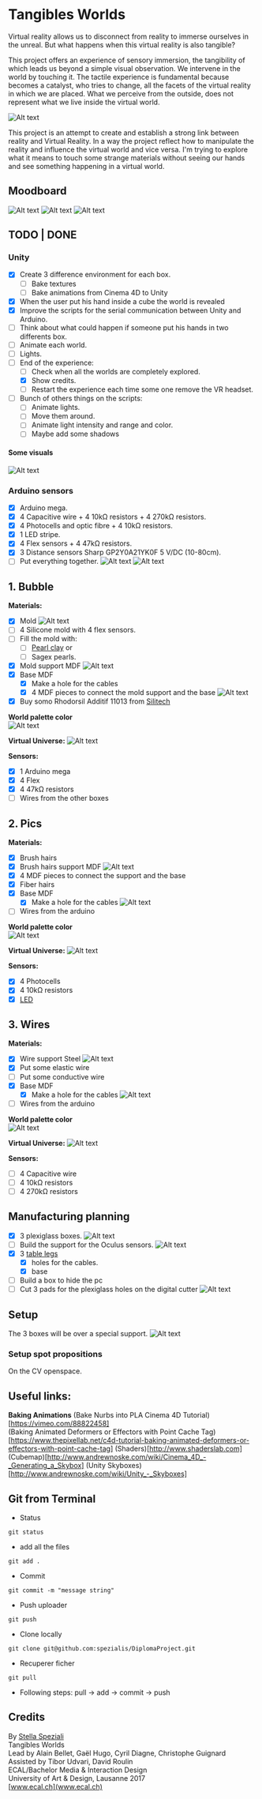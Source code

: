 # Tangibles Worlds
Virtual reality allows us to disconnect from reality to immerse ourselves in the unreal. But what happens when this virtual reality is also tangible?

This project offers an experience of sensory immersion, the tangibility of which leads us beyond a simple visual observation. We intervene in the world by touching it. The tactile experience is fundamental because becomes a catalyst, who tries to change, all the facets of the virtual reality in which we are placed. What we perceive from the outside, does not represent what we live inside the virtual world.

![Alt text](Readme_data/Photos/Tangibles-Worlds_ECAL.jpg)

This project is an attempt to create and establish a strong link between reality and Virtual Reality. In a way the project reflect how to manipulate the reality and influence the virtual world and vice versa. I'm trying to explore what it means to touch some strange materials without seeing our hands and see something happening in a virtual world.

## Moodboard
![Alt text](Readme_data/Moodboard/Moodboard_Page_07.png)
![Alt text](Readme_data/Moodboard/Moodboard_Page_05.png)
![Alt text](Readme_data/Moodboard/Moodboard_Page_03.png)

## TODO | DONE
### Unity
- [x] Create 3 difference environment for each box.
	- [ ] Bake textures
	- [ ] Bake animations from Cinema 4D to Unity
- [x] When the user put his hand inside a cube the world is revealed
- [x] Improve the scripts for the serial communication between Unity and Arduino.
- [ ] Think about what could happen if someone put his hands in two differents box.
- [ ] Animate each world.
- [ ] Lights.
- [ ] End of the experience:
	- [ ] Check when all the worlds are completely explored.
	- [x] Show credits.
	- [ ] Restart the experience each time some one remove the VR headset.
- [ ] Bunch of others things on the scripts:
	- [ ] Animate lights.
	- [ ] Move them around.
	- [ ] Animate light intensity and range and color.
	- [ ] Maybe add some shadows

#### Some visuals
![Alt text](Readme_data/Images/Test_scene.png)

### Arduino sensors
- [x] Arduino mega.
- [x] 4 Capacitive wire + 4 10kΩ resistors + 4 270kΩ resistors.
- [x] 4 Photocells and optic fibre + 4 10kΩ resistors.
- [x] 1 LED stripe.
- [x] 4 Flex sensors + 4 47kΩ resistors.
- [x] 3 Distance sensors Sharp GP2Y0A21YK0F 5 V/DC (10-80cm).
- [ ] Put everything together.
![Alt text](Readme_data/Images/Arduino_sensors_connections.png)
![Alt text](Readme_data/Images/Arduino_sensors_connections_scheme.png)

## 1. Bubble
**Materials:**
- [x] Mold
![Alt text](Readme_data/Photos/IMG_20170511_193611.jpg)
- [ ] 4 Silicone mold with 4 flex sensors.
- [ ] Fill the mold with:
	- [ ] [Pearl clay](https://s-media-cache-ak0.pinimg.com/originals/c7/f3/d3/c7f3d376586a34ae77c89879f5f09bfa.jpg) or
	- [ ] Sagex pearls.
- [x] Mold support MDF
![Alt text](Readme_data/Images/Bubble_mold_support.png)
- [x] Base MDF
	- [x] Make a hole for the cables
	- [x] 4 MDF pieces to connect the mold support and the base
![Alt text](Readme_data/Images/Bubble_base.png)
- [x] Buy somo Rhodorsil Additif 11013 from [Silitech](http://www.silitech.ch/f/index.asp)

**World palette color**<br>
![Alt text](Readme_data/Images/Bubble_palette_color.png)

**Virtual Universe:**
![Alt text](Readme_data/Images/Bubble_world.png)

**Sensors:**
- [x] 1 Arduino mega
- [x] 4 Flex
- [x] 4 47kΩ resistors
- [ ] Wires from the other boxes

## 2. Pics
**Materials:**
- [x] Brush hairs
- [x] Brush hairs support MDF
![Alt text](Readme_data/Images/Pics_support.png)
- [x] 4 MDF pieces to connect the support and the base
- [x] Fiber hairs
- [x] Base MDF
	- [x] Make a hole for the cables
![Alt text](Readme_data/Images/Pics_base.png)
- [ ] Wires from the arduino

**World palette color**<br>
![Alt text](Readme_data/Images/Pics_palette_color.png)

**Virtual Universe:**
![Alt text](Readme_data/Images/Pics_world.png)

**Sensors:**
- [x] 4 Photocells
- [x] 4 10kΩ resistors
- [x] [LED](https://www.google.ch/search?q=st%C3%B6tta+ikea&tbm=isch&imgil=hdbnV116b7ZRTM%253A%253BKCulAlFXAJDd7M%253Bhttp%25253A%25252F%25252Fwww.ikea.com%25252Fch%25252Ffr%25252Fcatalog%25252Fproducts%25252F50277133%25252F&source=iu&pf=m&fir=hdbnV116b7ZRTM%253A%252CKCulAlFXAJDd7M%252C_&usg=__WQGrO_8pHb7VvvWq1aFQA2HoJL4%3D&biw=1106&bih=663&ved=0ahUKEwiC-ZL7kbvUAhWBNBQKHdM3CZUQyjcITw&ei=NAVAWYIPgelQ0--kqAk#imgrc=hdbnV116b7ZRTM:)

## 3. Wires
**Materials:**
- [x] Wire support Steel
![Alt text](Readme_data/Images/Wire_support.png)
- [x] Put some elastic wire
- [ ] Put some conductive wire
- [x] Base MDF
	- [x] Make a hole for the cables
![Alt text](Readme_data/Images/Wire_base.png)
- [ ] Wires from the arduino

**World palette color**<br>
![Alt text](Readme_data/Images/Wire_palette_color.png)

**Virtual Universe:**
![Alt text](Readme_data/Images/Wire_world.png)

**Sensors:**
- [ ] 4 Capacitive wire
- [ ] 4 10kΩ resistors
- [ ] 4 270kΩ resistors

## Manufacturing planning
- [x] 3 plexiglass boxes.
![Alt text](Readme_data/Images/Plexi_box_2D.png)
- [ ] Build the support for the Oculus sensors.
![Alt text](Readme_data/Images/Setup_pieces_2D-02.jpg)
- [x] 3 [table legs](http://www.ikea.com/ch/it/catalog/products/70217973/)
	- [x] holes for the cables.
	- [x] base
- [ ] Build a box to hide the pc
- [ ] Cut 3 pads for the plexiglass holes on the digital cutter
![Alt text](Readme_data/Images/Digital_cutter_pads.png)

## Setup
The 3 boxes will be over a special support.
![Alt text](Readme_data/Images/Setup_pieces_2D-01.jpg)

### Setup spot propositions
On the CV openspace.

## Useful links:
**Baking Animations**
(Bake Nurbs into PLA Cinema 4D Tutorial)[https://vimeo.com/88822458]<br>
(Baking Animated Deformers or Effectors with Point Cache Tag)[https://www.thepixellab.net/c4d-tutorial-baking-animated-deformers-or-effectors-with-point-cache-tag]
(Shaders)[http://www.shaderslab.com]
(Cubemap)[http://www.andrewnoske.com/wiki/Cinema_4D_-_Generating_a_Skybox]
(Unity Skyboxes)[http://www.andrewnoske.com/wiki/Unity_-_Skyboxes]

## Git from Terminal
- Status
```
git status
```

- add all the files
```
git add .
```

- Commit
```
git commit -m "message string"
```

- Push uploader
```
git push
```

- Clone locally
```
git clone git@github.com:spezialis/DiplomaProject.git
```

- Recuperer ficher
```
git pull
```

- Following steps:
pull -> add -> commit -> push

## Credits
By [Stella Speziali](https://stellaspeziali.myportfolio.com/)<br>
Tangibles Worlds<br>
Lead by Alain Bellet, Gaël Hugo, Cyril Diagne, Christophe Guignard<br>
Assisted by Tibor Udvari, David Roulin<br>
ECAL/Bachelor Media & Interaction Design<br>
University of Art & Design, Lausanne 2017<br>
[www.ecal.ch](www.ecal.ch)
